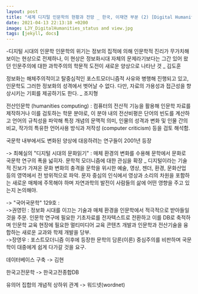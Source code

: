 ```yaml
---
layout: post
title: "세계 디지털 인문학의 현황과 전망 _ 한국, 이재연 부분 (2) [Digital Humanities]"
date: 2021-04-13 22:13:18 +0200
image: LJY_DigitalHumanities_status and view.jpg
tags: [jekyll, docs]
---
```

-디지털 시대의 인문학
인문학의 위기는 정보의 집적에 의해 인문학적 진리가 무가치해 보이는 현상으로 전제하나, 이 현상은 정보화시대 자체의 문제라기보다는 그간 있어 왔던 인문주의에 대한 과학주의의 학문적 도전이 새로운 양상으로 나타난 것 _ 김도훈  
  
정보화는 해체주의적이고 탈중심적인 포스트모더니즘적 사유와 병행해 진행되고 있고, 인문학도 그러한 정보화의 성격에서 벗어날 수 없다. 다만, 자료의 가용성과 접근성을 향상시키는 기회를 제공하기도 한다. _ 조지형  

전산인문학 (humanities computing) : 컴퓨터의 전산적 기능을 활용해 인문학 자료를 제작하거나 이를 검토하는 학문 분야로, 이 분야 내의 전산비평은 단어의 빈도를 계산하고 언어의 규칙성을 파악해 특정 개념의 문맥적 의미, 인물의 성격과 변화 및 인물 간의 비교, 작가의 특유한 언어사용 방식과 저작성 (computer criticism) 등을 검토 해석함.  

국문학 내부에서도 변화된 양상에 대응하려는 연구들이 2001년 등장  

->	최혜실의 "디지털 시대의 문화읽기" : 매체 환경의 변화를 수용해 문학에서 문화로 국문학 연구의 폭을 넓히자. 문학적 모더니즘에 대한 관심을 확장 _ 디지털이라는 기술적 진보가 가져온 문화 변화의 충격을 문학을 위시한 예술, 영상, 젠더, 환경, 문화산업 등의 영역에서 전 방위적으로 파악. 문자 중심의 인식에서 영상과 소리의 차원을 포함하는 새로운 매체에 주목해야 하며 자연과학의 발전이 사람들의 삶에 어떤 영향을 주고 있는지 논의해야.  

-> "국어국문학"  129호 :   
->권영민 : 정보화 시대를 이끄는 기술과 매체 환경을 인문학에서 적극적으로 받아들일 것을 주문. 인문학 연구에 필요한 기초자료를 전자텍스트로 전환하고 이를 DB로 축적하며 인문학 교육 현장에 필요한 멀티미디어 교육 콘텐츠 개발과 인문학과 전산기술을 융합하는 새로운 교과와 학제 개발을 당부.  
->장영우 : 포스트모더니즘 이후에 등장한 문학의 담론(이론) 중심주의를 비판하며 국문학이 대중에게 쉽게 다가갈 것을 요구.  

데이터베이스 구축 -> 김현  

한국고전문학 -> 한국고전종합DB  

유의어 집합의 개념적 상하위 관계 -> 워드넷(wordnet)
